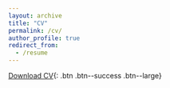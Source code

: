 ```yaml
---
layout: archive
title: "CV"
permalink: /cv/
author_profile: true
redirect_from:
  - /resume
---
```


[Download CV](https://farshad-rahimi.github.io/FarshadRahimi/files/CV_Farshad_N.pdf){: .btn .btn--success .btn--large}

